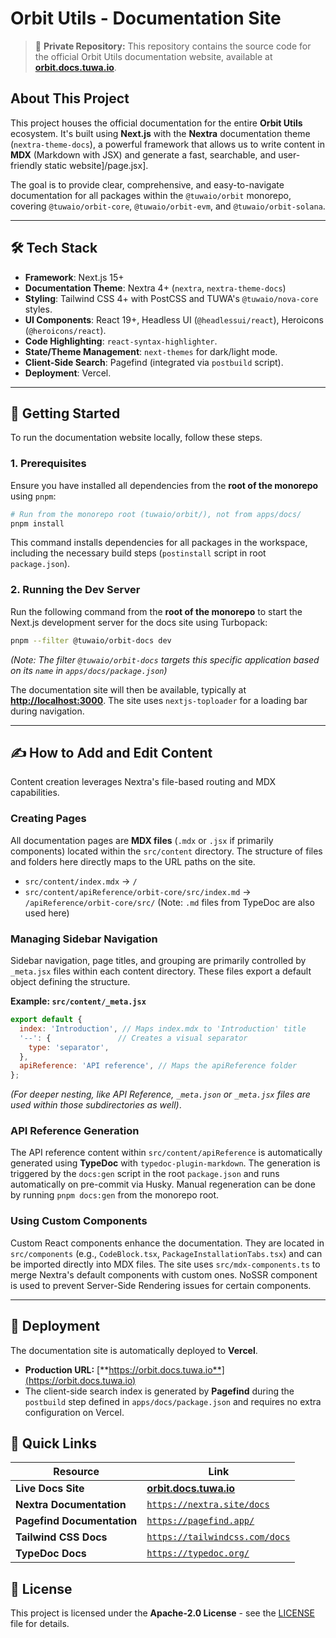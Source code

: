# Orbit Utils - Documentation Site

> 🔴 **Private Repository:** This repository contains the source code for the official Orbit Utils documentation website, available at **[orbit.docs.tuwa.io](https://orbit.docs.tuwa.io)**.

## About This Project

This project houses the official documentation for the entire **Orbit Utils** ecosystem. It's built using **Next.js** with the **Nextra** documentation theme (`nextra-theme-docs`), a powerful framework that allows us to write content in **MDX** (Markdown with JSX) and generate a fast, searchable, and user-friendly static website]/page.jsx].

The goal is to provide clear, comprehensive, and easy-to-navigate documentation for all packages within the `@tuwaio/orbit` monorepo, covering `@tuwaio/orbit-core`, `@tuwaio/orbit-evm`, and `@tuwaio/orbit-solana`.

---

## 🛠 Tech Stack

-   **Framework**: Next.js 15+
-   **Documentation Theme**: Nextra 4+ (`nextra`, `nextra-theme-docs`)
-   **Styling**: Tailwind CSS 4+ with PostCSS and TUWA's `@tuwaio/nova-core` styles.
-   **UI Components**: React 19+, Headless UI (`@headlessui/react`), Heroicons (`@heroicons/react`).
-   **Code Highlighting**: `react-syntax-highlighter`.
-   **State/Theme Management**: `next-themes` for dark/light mode.
-   **Client-Side Search**: Pagefind (integrated via `postbuild` script).
-   **Deployment**: Vercel.

---

## 🚀 Getting Started

To run the documentation website locally, follow these steps.

### 1. Prerequisites

Ensure you have installed all dependencies from the **root of the monorepo** using `pnpm`:

```bash
# Run from the monorepo root (tuwaio/orbit/), not from apps/docs/
pnpm install
````

This command installs dependencies for all packages in the workspace, including the necessary build steps (`postinstall` script in root `package.json`).

### 2. Running the Dev Server

Run the following command from the **root of the monorepo** to start the Next.js development server for the docs site using Turbopack:

```bash
pnpm --filter @tuwaio/orbit-docs dev
```

*(Note: The filter `@tuwaio/orbit-docs` targets this specific application based on its `name` in `apps/docs/package.json`)*

The documentation site will then be available, typically at **[http://localhost:3000](http://localhost:3000)**. The site uses `nextjs-toploader` for a loading bar during navigation.

-----

## ✍️ How to Add and Edit Content

Content creation leverages Nextra's file-based routing and MDX capabilities.

### Creating Pages

All documentation pages are **MDX files** (`.mdx` or `.jsx` if primarily components) located within the `src/content` directory. The structure of files and folders here directly maps to the URL paths on the site.

- `src/content/index.mdx` → `/`
- `src/content/apiReference/orbit-core/src/index.md` → `/apiReference/orbit-core/src/` (Note: `.md` files from TypeDoc are also used here)

### Managing Sidebar Navigation

Sidebar navigation, page titles, and grouping are primarily controlled by `_meta.jsx` files within each content directory. These files export a default object defining the structure.

**Example: `src/content/_meta.jsx`**

```jsx
export default {
  index: 'Introduction', // Maps index.mdx to 'Introduction' title
  '--': {               // Creates a visual separator
    type: 'separator',
  },
  apiReference: 'API reference', // Maps the apiReference folder
};
```

*(For deeper nesting, like API Reference, `_meta.json` or `_meta.jsx` files are used within those subdirectories as well)*.

### API Reference Generation

The API reference content within `src/content/apiReference` is automatically generated using **TypeDoc** with `typedoc-plugin-markdown`. The generation is triggered by the `docs:gen` script in the root `package.json` and runs automatically on pre-commit via Husky. Manual regeneration can be done by running `pnpm docs:gen` from the monorepo root.

### Using Custom Components

Custom React components enhance the documentation. They are located in `src/components` (e.g., `CodeBlock.tsx`, `PackageInstallationTabs.tsx`) and can be imported directly into MDX files. The site uses `src/mdx-components.ts` to merge Nextra's default components with custom ones. NoSSR component is used to prevent Server-Side Rendering issues for certain components.

-----

## 🚀 Deployment

The documentation site is automatically deployed to **Vercel**.

- **Production URL:** [**https://orbit.docs.tuwa.io**](https://orbit.docs.tuwa.io)
- The client-side search index is generated by **Pagefind** during the `postbuild` step defined in `apps/docs/package.json` and requires no extra configuration on Vercel.

## 🔗 Quick Links

| Resource                 | Link                                                   |
| ------------------------ |--------------------------------------------------------|
| **Live Docs Site** | [**orbit.docs.tuwa.io**](https://orbit.docs.tuwa.io)   |
| **Nextra Documentation** | [`https://nextra.site/docs`](https://nextra.site/docs) |
| **Pagefind Documentation**| [`https://pagefind.app/`](https://pagefind.app/)       |
| **Tailwind CSS Docs** | [`https://tailwindcss.com/docs`](https://tailwindcss.com/docs) |
| **TypeDoc Docs** | [`https://typedoc.org/`](https://typedoc.org/)           |


## 📄 License

This project is licensed under the **Apache-2.0 License** - see the [LICENSE](./LICENSE) file for details.


